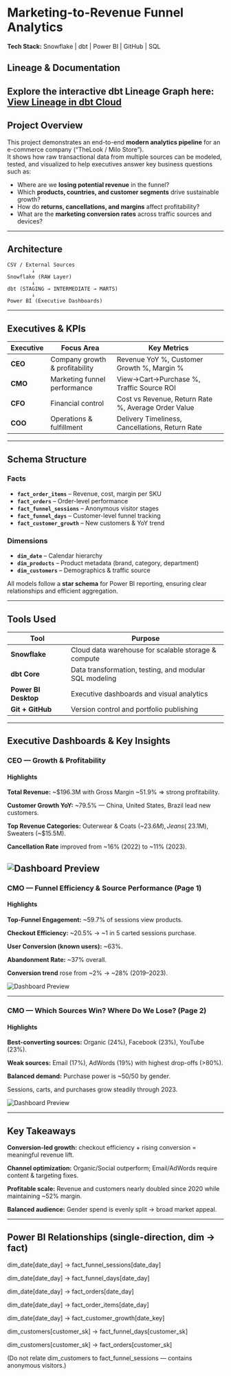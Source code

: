 #  Marketing-to-Revenue Funnel Analytics  
**Tech Stack:** Snowflake | dbt | Power BI | GitHub | SQL  
## Lineage & Documentation

Explore the interactive dbt Lineage Graph here:  
 [View Lineage in dbt Cloud]( https://ibttihal-94.github.io/Marketing-Funnel-Snowflake-/)
---

##  Project Overview
This project demonstrates an end-to-end **modern analytics pipeline** for an e-commerce company (“TheLook / Milo Store”).  
It shows how raw transactional data from multiple sources can be modeled, tested, and visualized to help executives answer key business questions such as:

- Where are we **losing potential revenue** in the funnel?  
- Which **products, countries, and customer segments** drive sustainable growth?  
- How do **returns, cancellations, and margins** affect profitability?  
- What are the **marketing conversion rates** across traffic sources and devices?

---

##  Architecture
```text
CSV / External Sources
        ↓
Snowflake (RAW Layer)
        ↓
dbt (STAGING → INTERMEDIATE → MARTS)
        ↓
Power BI (Executive Dashboards)
```

---


##  Executives & KPIs

| Executive | Focus Area | Key Metrics |
|------------|-------------|--------------|
| **CEO** | Company growth & profitability | Revenue YoY %, Customer Growth %, Margin % |
| **CMO** | Marketing funnel performance | View→Cart→Purchase %, Traffic Source ROI |
| **CFO** | Financial control | Cost vs Revenue, Return Rate %, Average Order Value |
| **COO** | Operations & fulfillment | Delivery Timeliness, Cancellations, Return Rate |

---

## Schema Structure

### Facts
- **`fact_order_items`** – Revenue, cost, margin per SKU  
- **`fact_orders`** – Order-level performance  
- **`fact_funnel_sessions`** – Anonymous visitor stages  
- **`fact_funnel_days`** – Customer-level funnel tracking  
- **`fact_customer_growth`** – New customers & YoY trend  

### Dimensions
- **`dim_date`** – Calendar hierarchy  
- **`dim_products`** – Product metadata (brand, category, department)  
- **`dim_customers`** – Demographics & traffic source  

All models follow a **star schema** for Power BI reporting, ensuring clear relationships and efficient aggregation.

---

## Tools Used

| Tool | Purpose |
|------|----------|
| **Snowflake** | Cloud data warehouse for scalable storage & compute |
| **dbt Core** | Data transformation, testing, and modular SQL modeling |
| **Power BI Desktop** | Executive dashboards and visual analytics |
| **Git + GitHub** | Version control and portfolio publishing |
---

## Executive Dashboards & Key Insights
### CEO — Growth & Profitability

#### Highlights

**Total Revenue:** ~$196.3M with Gross Margin ~51.9% ⇒ strong profitability.

**Customer Growth YoY:** ~79.5% — China, United States, Brazil lead new customers.

**Top Revenue Categories:** Outerwear & Coats (~$23.6M), Jeans (~$23.1M), Sweaters (~$15.5M).

**Cancellation Rate** improved from ~16% (2022) to ~11% (2023).

![Dashboard Preview](assets/CEO_Dashboard.png)
---

### CMO — Funnel Efficiency & Source Performance (Page 1)

#### Highlights

**Top-Funnel Engagement:** ~59.7% of sessions view products.

**Checkout Efficiency:** ~20.5% → ~1 in 5 carted sessions purchase.

**User Conversion (known users):** ~63%.

**Abandonment Rate:** ~37% overall.

**Conversion trend** rose from ~2% → ~28% (2019–2023).

![Dashboard Preview](assets/CMO_Dashboard_1.png)

---

### CMO — Which Sources Win? Where Do We Lose? (Page 2)

#### Highlights

**Best-converting sources:** Organic (24%), Facebook (23%), YouTube (23%).

**Weak sources:** Email (17%), AdWords (19%) with highest drop-offs (>80%).

**Balanced demand:** Purchase power is ~50/50 by gender.

Sessions, carts, and purchases grow steadily through 2023.

![Dashboard Preview](assets/CMO_Dashboard_2.png)

---
## Key Takeaways

**Conversion-led growth:** checkout efficiency + rising conversion = meaningful revenue lift.

**Channel optimization:** Organic/Social outperform; Email/AdWords require content & targeting fixes.

**Profitable scale:** Revenue and customers nearly doubled since 2020 while maintaining ~52% margin.

**Balanced audience:** Gender spend is evenly split → broad market appeal.

---
## Power BI Relationships (single-direction, dim → fact)

dim_date[date_day] → fact_funnel_sessions[date_day]

dim_date[date_day] → fact_funnel_days[date_day]

dim_date[date_day] → fact_orders[date_day]

dim_date[date_day] → fact_order_items[date_day]

dim_date[date_day] → fact_customer_growth[date_key]

dim_customers[customer_sk] → fact_funnel_days[customer_sk]

dim_customers[customer_sk] → fact_orders[customer_sk]

(Do not relate dim_customers to fact_funnel_sessions — contains anonymous visitors.)